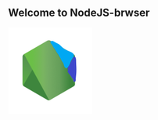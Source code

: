 ## Welcome to NodeJS-brwser

![NodeJS logo](https://github.com/MXP2095onetechguy/NodeJS-browser/blob/main/NJBI.png)


